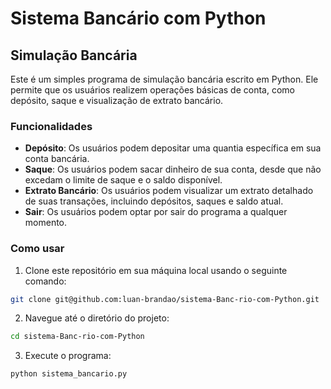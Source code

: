 
# Sistema Bancário com Python

## Simulação Bancária

Este é um simples programa de simulação bancária escrito em Python. Ele permite que os usuários realizem operações básicas de conta, como depósito, saque e visualização de extrato bancário.

### Funcionalidades

- **Depósito**: Os usuários podem depositar uma quantia específica em sua conta bancária.
- **Saque**: Os usuários podem sacar dinheiro de sua conta, desde que não excedam o limite de saque e o saldo disponível.
- **Extrato Bancário**: Os usuários podem visualizar um extrato detalhado de suas transações, incluindo depósitos, saques e saldo atual.
- **Sair**: Os usuários podem optar por sair do programa a qualquer momento.

### Como usar

1. Clone este repositório em sua máquina local usando o seguinte comando:

```bash
git clone git@github.com:luan-brandao/sistema-Banc-rio-com-Python.git
```

2. Navegue até o diretório do projeto:

```bash
cd sistema-Banc-rio-com-Python
```

3. Execute o programa:

```bash
python sistema_bancario.py
```
